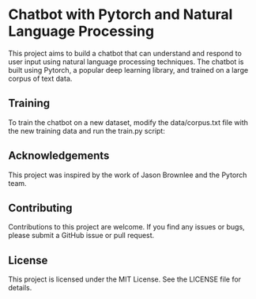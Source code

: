 # Chatbot with Pytorch and Natural Language Processing

This project aims to build a chatbot that can understand and respond to user input using natural language processing techniques. The chatbot is built using Pytorch, a popular deep learning library, and trained on a large corpus of text data.

## Training
To train the chatbot on a new dataset, modify the data/corpus.txt file with the new training data and run the train.py script:

## Acknowledgements
This project was inspired by the work of Jason Brownlee and the Pytorch team.

## Contributing
Contributions to this project are welcome. If you find any issues or bugs, please submit a GitHub issue or pull request.

## License
This project is licensed under the MIT License. See the LICENSE file for details.



